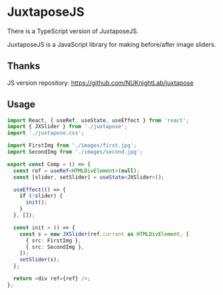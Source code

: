 # JuxtaposeJS

There is a TypeScript version of JuxtaposeJS.

JuxtaposeJS is a JavaScript library for making before/after image sliders.

## Thanks

JS version repository: https://github.com/NUKnightLab/juxtapose

## Usage

```ts
import React, { useRef, useState, useEffect } from 'react';
import { JXSlider } from './juxtapose';
import './juxtapose.css';

import FirstImg from './images/first.jpg';
import SecondImg from './images/second.jpg';

export const Comp = () => {
  const ref = useRef<HTMLDivElement>(null);
  const [slider, setSlider] = useState<JXSlider>();

  useEffect(() => {
    if (!slider) {
      init();
    }
  }, []);

  const init = () => {
    const s = new JXSlider(ref.current as HTMLDivElement, [
      { src: FirstImg },
      { src: SecondImg },
    ]);
    setSlider(s);
  };

  return <div ref={ref} />;
};
```
